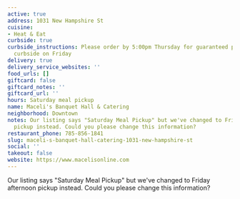 ```yaml
---
active: true
address: 1031 New Hampshire St
cuisine:
- Heat & Eat
curbside: true
curbside_instructions: Please order by 5:00pm Thursday for guaranteed pick up at Maceli’s
  curbside on Friday
delivery: true
delivery_service_websites: ''
food_urls: []
giftcard: false
giftcard_notes: ''
giftcard_url: ''
hours: Saturday meal pickup
name: Maceli's Banquet Hall & Catering
neighborhood: Downtown
notes: Our listing says "Saturday Meal Pickup" but we've changed to Friday afternoon
  pickup instead. Could you please change this information?
restaurant_phone: 785-856-1841
slug: maceli-s-banquet-hall-catering-1031-new-hampshire-st
social: ''
takeout: false
website: https://www.macelisonline.com
---
```


Our listing says "Saturday Meal Pickup" but we've changed to Friday afternoon pickup instead. Could you please change this information?